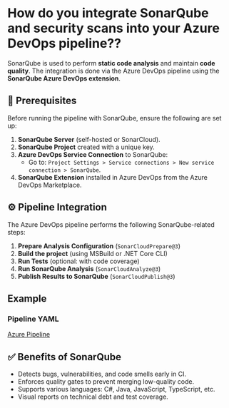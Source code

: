 # How do you integrate SonarQube and security scans into your Azure DevOps pipeline??

SonarQube is used to perform **static code analysis** and maintain **code quality**. The integration is done via the Azure DevOps pipeline using the **SonarQube Azure DevOps extension**.

## 📌 Prerequisites

Before running the pipeline with SonarQube, ensure the following are set up:

1. **SonarQube Server** (self-hosted or SonarCloud).
2. **SonarQube Project** created with a unique key.
3. **Azure DevOps Service Connection** to SonarQube:
   - Go to: `Project Settings > Service connections > New service connection > SonarQube`.
4. **SonarQube Extension** installed in Azure DevOps from the Azure DevOps Marketplace.



## ⚙️ Pipeline Integration

The Azure DevOps pipeline performs the following SonarQube-related steps:

1. **Prepare Analysis Configuration** (`SonarCloudPrepare@3`)
2. **Build the project** (using MSBuild or .NET Core CLI)
3. **Run Tests** (optional: with code coverage)
4. **Run SonarQube Analysis** (`SonarCloudAnalyze@3`)
5. **Publish Results to SonarQube** (`SonarCloudPublish@3`)


## Example 

### Pipeline YAML

[Azure Pipeline](/03_integrate_sonarqube_pipeline/azure-pipeline.yml)



## ✅ Benefits of SonarQube

- Detects bugs, vulnerabilities, and code smells early in CI.
- Enforces quality gates to prevent merging low-quality code.
- Supports various languages: C#, Java, JavaScript, TypeScript, etc.
- Visual reports on technical debt and test coverage.